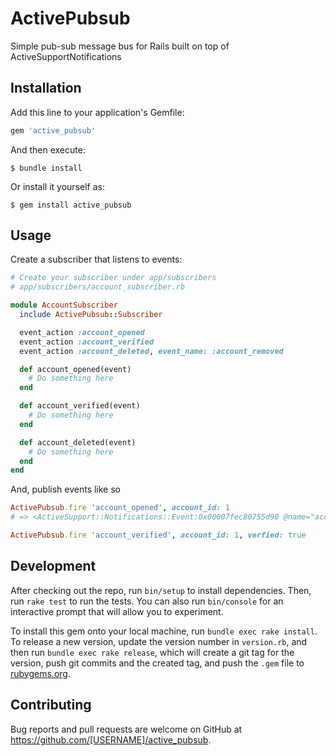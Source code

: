 # ActivePubsub

Simple pub-sub message bus for Rails built on top of ActiveSupportNotifications

## Installation

Add this line to your application's Gemfile:

```ruby
gem 'active_pubsub'
```

And then execute:

    $ bundle install

Or install it yourself as:

    $ gem install active_pubsub

## Usage

Create a subscriber that listens to events:

```rb
# Create your subscriber under app/subscribers
# app/subscribers/account_subscriber.rb

module AccountSubscriber
  include ActivePubsub::Subscriber

  event_action :account_opened
  event_action :account_verified
  event_action :account_deleted, event_name: :account_removed

  def account_opened(event)
    # Do something here
  end

  def account_verified(event)
    # Do something here
  end

  def account_deleted(event)
    # Do something here
  end
end
```

And, publish events like so

```rb
ActivePubsub.fire 'account_opened', account_id: 1
# => <ActiveSupport::Notifications::Event:0x00007fec80755d90 @name="account_opened", @payload={:account_id=>1}, @time=2021-04-30 13:44:23.997487 +0100, @transaction_id="ff2eeaa4cfa39993eef1", @end=2021-04-30 13:44:23.997494 +0100, @children=[], @cpu_time_start=0, @cpu_time_finish=0, @allocation_count_start=0, @allocation_count_finish=0>

ActivePubsub.fire 'account_verified', account_id: 1, verfied: true
```

## Development

After checking out the repo, run `bin/setup` to install dependencies. Then, run `rake test` to run the tests. You can also run `bin/console` for an interactive prompt that will allow you to experiment.

To install this gem onto your local machine, run `bundle exec rake install`. To release a new version, update the version number in `version.rb`, and then run `bundle exec rake release`, which will create a git tag for the version, push git commits and the created tag, and push the `.gem` file to [rubygems.org](https://rubygems.org).

## Contributing

Bug reports and pull requests are welcome on GitHub at https://github.com/[USERNAME]/active_pubsub.

```

```

```

```
